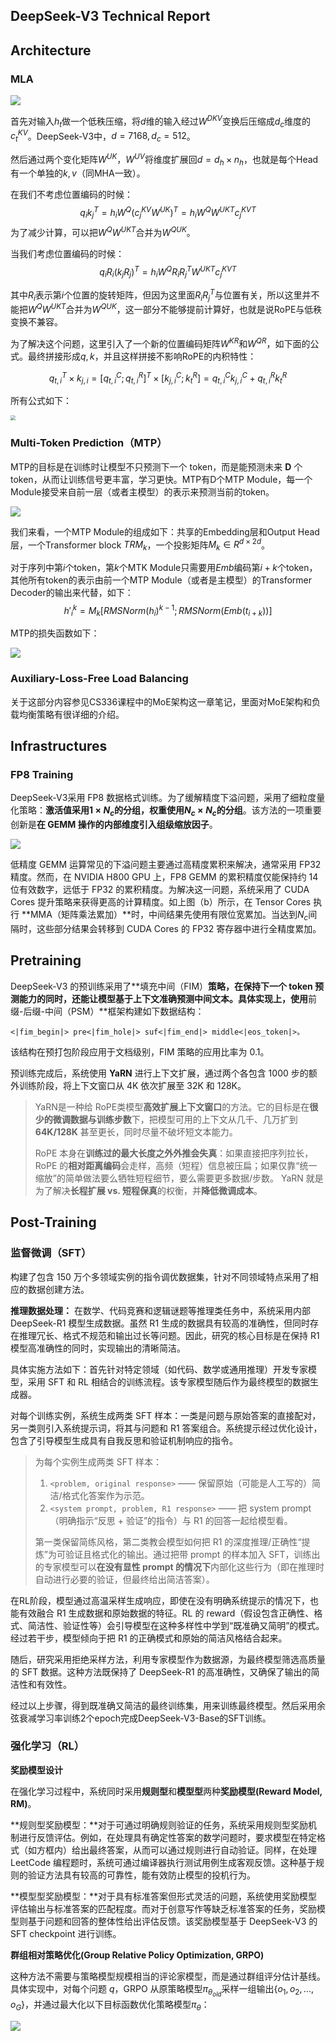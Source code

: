 ## DeepSeek-V3 Technical Report

## Architecture

### MLA

![](./img/MLA-0.jpg)

首先对输入$h_t$做一个低秩压缩，将$d$维的输入经过$W^{DKV}$变换后压缩成$d_c$维度的$c_t^{KV}$。DeepSeek-V3中，$d=7168,d_c=512$。

然后通过两个变化矩阵$W^{UK}，W^{UV}$将维度扩展回$d=d_h \times n_h$，也就是每个Head有一个单独的$k,v$（同MHA一致）。

在我们不考虑位置编码的时候：
$$
q_i k_j^T = h_i W^Q (c_j^{KV} W^{UK})^T = h_i W^Q {W^{UK}}^T {c_j^{KV}}^T
$$
为了减少计算，可以把$W^Q {W^{UK}}^T$合并为$W^{QUK}$。

当我们考虑位置编码的时候：
$$
q_i R_i(k_jR_j)^T  = h_i W^Q  R_iR_j^T {W^{UK}}^T {c_j^{KV}}^T
$$

其中$R_i$表示第$i$个位置的旋转矩阵，但因为这里面$R_i R_j^T$与位置有关，所以这里并不能把$W^Q {W^{UK}}^T$合并为$W^{QUK}$，这一部分不能够提前计算好，也就是说RoPE与低秩变换不兼容。

为了解决这个问题，这里引入了一个新的位置编码矩阵$W^{KR}$和$W^{QR}$，如下面的公式。最终拼接形成$q,k$，并且这样拼接不影响RoPE的内积特性：

$$q_{t,i}^T\times k_{j,i}=[q_{t,i}^C;q_{t,i}^R]^T\times[k_{j,i}^C;k_t^R]=q_{t,i}^Ck_{j,i}^C+q_{t,i}^Rk_t^R$$

所有公式如下：

<img src="./img/MLA-1.jpg" style="zoom: 50%;" />




### Multi-Token Prediction（MTP）

MTP的目标是在训练时让模型不只预测下一个 token，而是能预测未来 **D** 个 token，从而让训练信号更丰富，学习更快。MTP有D个MTP Module，每一个Module接受来自前一层（或者主模型）的表示来预测当前的token。

![](./img/MTP-1.jpg)

我们来看，一个MTP Module的组成如下：共享的Embedding层和Output Head层，一个Transformer block $TRM_k$，一个投影矩阵$M_k \in R^{d \times 2d}$。

对于序列中第$i$个token，第$k$个MTK Module只需要用$Emb$编码第$i+k$个token，其他所有token的表示由前一个MTP Module（或者是主模型）的Transformer Decoder的输出来代替，如下：
$$
{h'_i}^k = M_k [RMSNorm(h_i)^{k-1}; RMSNorm(Emb(t_{i+k}))]
$$

MTP的损失函数如下：

![](./img/MTP-2.jpg)



### Auxiliary-Loss-Free Load Balancing

关于这部分内容参见CS336课程中的MoE架构这一章笔记，里面对MoE架构和负载均衡策略有很详细的介绍。




## Infrastructures

### FP8 Training

DeepSeek-V3采用 FP8 数据格式训练。为了缓解精度下溢问题，采用了细粒度量化策略：**激活值采用$1 \times N_c$的分组，权重使用$N_c \times N_c$的分组**。该方法的一项重要创新是**在 GEMM 操作的内部维度引入组级缩放因子**。

![](./img/DeepSeek-FP8-1.jpg)

 低精度 GEMM 运算常见的下溢问题主要通过高精度累积来解决，通常采用 FP32 精度。然而，在 NVIDIA H800 GPU 上，FP8 GEMM 的累积精度仅能保持约 14 位有效数字，远低于 FP32 的累积精度。为解决这一问题，系统采用了 CUDA Cores 提升策略来获得更高的计算精度。如上图（b）所示，在 Tensor Cores 执行 **MMA（矩阵乘法累加）**时，中间结果先使用有限位宽累加。当达到$N_c$间隔时，这些部分结果会转移到 CUDA Cores 的 FP32 寄存器中进行全精度累加。



## Pretraining

DeepSeek-V3 的预训练采用了**填充中间（FIM）**策略，在保持下一个 token 预测能力的同时，还能让模型基于上下文准确预测中间文本。具体实现上，使用**前缀-后缀-中间（PSM）**框架构建如下数据结构：

```text
<|fim_begin|> pre<|fim_hole|> suf<|fim_end|> middle<|eos_token|>。
```

该结构在预打包阶段应用于文档级别，FIM 策略的应用比率为 0.1。

预训练完成后，系统使用 **YaRN** 进行上下文扩展，通过两个各包含 1000 步的额外训练阶段，将上下文窗口从 4K 依次扩展至 32K 和 128K。

> YaRN是一种给 RoPE类模型**高效扩展上下文窗口**的方法。它的目标是在**很少的微调数据与训练步数**下，把模型可用的上下文从几千、几万扩到 **64K/128K** 甚至更长，同时尽量不破坏短文本能力。
>
> RoPE 本身在**训练过的最大长度之外外推会失真**：如果直接把序列拉长，RoPE 的**相对距离编码**会走样，高频（短程）信息被压扁；如果仅靠“统一缩放”的简单做法要么牺牲短程细节，要么需要更多数据/步数。
> YaRN 就是为了解决**长程扩展 vs. 短程保真**的权衡，并**降低微调成本**。



## Post-Training

### 监督微调（SFT）

构建了包含 150 万个多领域实例的指令调优数据集，针对不同领域特点采用了相应的数据创建方法。

**推理数据处理：** 在数学、代码竞赛和逻辑谜题等推理类任务中，系统采用内部 DeepSeek-R1 模型生成数据。虽然 R1 生成的数据具有较高的准确性，但同时存在推理冗长、格式不规范和输出过长等问题。因此，研究的核心目标是在保持 R1 模型高准确性的同时，实现输出的清晰简洁。

具体实施方法如下：首先针对特定领域（如代码、数学或通用推理）开发专家模型，采用 SFT 和 RL 相结合的训练流程。该专家模型随后作为最终模型的数据生成器。

对每个训练实例，系统生成两类 SFT 样本：一类是问题与原始答案的直接配对，另一类则引入系统提示词，将其与问题和 R1 答案组合。系统提示经过优化设计，包含了引导模型生成具有自我反思和验证机制响应的指令。

> 为每个实例生成两类 SFT 样本：
>
> 1. `<problem, original response>` —— 保留原始（可能是人工写的）简洁/格式化答案作为示范。
> 2. `<system prompt, problem, R1 response>` —— 把 system prompt（明确指示“反思 + 验证”的指令）与 R1 的回答一起给模型看。
>
> 第一类保留简练风格，第二类教会模型如何把 R1 的深度推理/正确性“提炼”为可验证且格式化的输出。通过把带 prompt 的样本加入 SFT，训练出的专家模型可以**在没有显性 prompt 的情况下**内部化这些行为（即在推理时自动进行必要的验证，但最终给出简洁答案）。

在RL阶段，模型通过高温采样生成响应，即使在没有明确系统提示的情况下，也能有效融合 R1 生成数据和原始数据的特征。RL 的 reward（假设包含正确性、格式、简洁性、验证性等）会引导模型在这种多样性中学到“既准确又简明”的模式。经过若干步，模型倾向于把 R1 的正确模式和原始的简洁风格结合起来。

随后，研究采用拒绝采样方法，利用专家模型作为数据源，为最终模型筛选高质量的 SFT 数据。这种方法既保持了 DeepSeek-R1 的高准确性，又确保了输出的简洁性和有效性。

经过以上步骤，得到既准确又简洁的最终训练集，用来训练最终模型。然后采用余弦衰减学习率训练2个epoch完成DeepSeek-V3-Base的SFT训练。



### 强化学习（RL）

**奖励模型设计**

在强化学习过程中，系统同时采用**规则型**和**模型型**两种**奖励模型(Reward Model, RM)**。

**规则型奖励模型：**对于可通过明确规则验证的任务，系统采用规则型奖励机制进行反馈评估。例如，在处理具有确定性答案的数学问题时，要求模型在特定格式（如方框内）给出最终答案，从而可以通过规则进行自动验证。同样，在处理 LeetCode 编程题时，系统可通过编译器执行测试用例生成客观反馈。这种基于规则的验证方法具有较高的可靠性，能有效防止模型的投机行为。

**模型型奖励模型：**对于具有标准答案但形式灵活的问题，系统使用奖励模型评估输出与标准答案的匹配程度。而对于创意写作等缺乏标准答案的任务，奖励模型则基于问题和回答的整体性给出评估反馈。该奖励模型基于 DeepSeek-V3 的 SFT checkpoint 进行训练。

**群组相对策略优化(Group Relative Policy Optimization, GRPO)**

这种方法不需要与策略模型规模相当的评论家模型，而是通过群组评分估计基线。具体实现中，对每个问题 $q$，GRPO 从原策略模型$\pi_{\theta_{old}}$采样一组输出$\{ o_1, o_2,...,o_G \}$，并通过最大化以下目标函数优化策略模型$\pi_{\theta}$：

![](./img/DeepSeek-GRPO-1.jpg)






